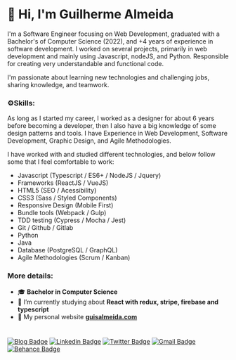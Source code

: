 # 🧔 Hi, I'm Guilherme Almeida  
I'm a Software Engineer focusing on Web Development, graduated with a Bachelor's of Computer Science (2022), and +4 years of experience in software development. I worked on several projects, primarily in web development and mainly using Javascript, nodeJS, and Python. Responsible for creating very understandable and functional code.

I'm passionate about learning new technologies and challenging jobs, sharing knowledge, and teamwork.

### ⚙️**Skills:**
As long as I started my career, I worked as a designer for about 6 years before becoming a developer, then I also have a big knowledge of some design patterns and tools. I have Experience in Web Development, Software Development, Graphic Design, and Agile Methodologies.

I have worked with and studied different technologies, and below follow some that I feel comfortable to work:  
- Javascript (Typescript / ES6+ / NodeJS / Jquery)
- Frameworks (ReactJS / VueJS)
- HTML5 (SEO / Acessibility)
- CSS3 (Sass / Styled Components)
- Responsive Design (Mobile First)
- Bundle tools (Webpack / Gulp)
- TDD testing (Cypress / Mocha / Jest)
- Git / Github / Gitlab
- Python
- Java
- Database (PostgreSQL / GraphQL)
- Agile Methodologies (Scrum / Kanban)

### **More details:**
- 🎓 **Bachelor in Computer Science**
- 🌱 I’m currently studying about **React with redux, stripe, firebase and typescript**
- 🤖 My personal website **[guisalmeida.com](https://www.guisalmeida.com)**

#
[![Blog Badge](https://img.shields.io/badge/Blog-guisalmeida.com-black)](https://guisalmeida.com/blog)
[![Linkedin Badge](https://img.shields.io/badge/-LinkedIn-blue?logo=Linkedin&logoColor=white&link=https://www.linkedin.com/in/guisalmeida/)](https://www.linkedin.com/in/guisalmeida/)
[![Twitter Badge](https://img.shields.io/badge/-Twitter-1ca0f1?labelColor=1ca0f1&logo=twitter&logoColor=white&link=https://twitter.com/GuiSAlmeida87)](https://twitter.com/GuiSAlmeida87)
[![Gmail Badge](https://img.shields.io/badge/-Gmail-c14438?logo=Gmail&logoColor=white&link=mailto:guisalmeida.dev@gmail.com)](mailto:guisalmeida.dev@gmail.com)
[![Behance Badge](https://img.shields.io/badge/-Behance-blue?logo=behance&logoColor=white&link=https://www.behance.net/guisalmeida)](https://www.behance.net/guisalmeida)
<!-- [![CV](https://img.shields.io/badge/CV-ffffff?style=flat&logo=googledrive&logoColor=black&link=https://drive.google.com/file/d/1Gg8-LmUmf5c6_q8ch50XS9Vy4jUrd4v2/view)](https://drive.google.com/file/d/1Gg8-LmUmf5c6_q8ch50XS9Vy4jUrd4v2/view) -->


<!--
**GuiSAlmeida/GuiSAlmeida** is a ✨ _special_ ✨ repository because its `README.md` (this file) appears on your GitHub profile.

Here are some ideas to get you started:

- 🔭 I’m currently working on ...
- 🌱 I’m currently learning ...
- 👯 I’m looking to collaborate on ...
- 🤔 I’m looking for help with ...
- 💬 Ask me about ...
- 📫 How to reach me: ...
- 😄 Pronouns: ...
- ⚡ Fun fact: ...
-->

